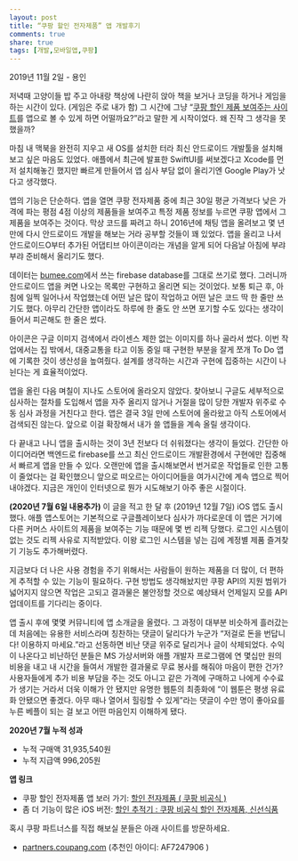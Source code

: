 ```yaml
---
layout: post
title: “쿠팡 할인 전자제품” 앱 개발후기 
comments: true
share: true
tags: [개발,모바일앱,쿠팡]
---
```

<p class="meta">2019년 11월 2일 - 용인</p>

저녁때 고양이들 밥 주고 아내랑 책상에 나란히 앉아 책을 보거나 코딩을 하거나 게임을 하는 시간이 있다. (게임은 주로 내가 함) 그 시간에 그냥 “[쿠팡 할인 제품 보여주는 사이트](https://bumeee.com/)를 앱으로 볼 수 있게 하면 어떨까요?”라고 말한 게 시작이었다. 왜 진작 그 생각을 못했을까? 

마침 내 맥북을 완전히 지우고 새 OS를 설치한 터라 최신 안드로이드 개발툴을 설치해보고 싶은 마음도 있었다. 애플에서 최근에 발표한 SwiftUI를 써보겠다고 Xcode를 먼저 설치해놓긴 했지만 빠르게 만들어서 앱 심사 부담 없이 올리기엔 Google Play가 낫다고 생각했다. 

앱의 기능은 단순하다. 앱을 열면 쿠팡 전자제품 중에 최근 30일 평균 가격보다 낮은 가격에 파는 평점 4점 이상의 제품들을 보여주고 특정 제품 정보를 누르면 쿠팡 앱에서 그 제품을 보여주는 것이다. 막상 코드를 짜려고 하니 2016년에 채팅 앱을 올려보고 몇 년 만에 다시 안드로이드 개발을 해보는 거라 공부할 것들이 꽤 있었다. 앱을 올리고 나서 안드로이드O부터 추가된 어댑티브 아이콘이라는 개념을 알게 되어 다음날 아침에 부랴부랴 준비해서 올리기도 했다. 

데이터는 [bumee.com](https://bumeee.com/)에서 쓰는 firebase database를 그대로 쓰기로 했다. 그러니까 안드로이드 앱을 켜면 나오는 목록만 구현하고 올리면 되는 것이었다.  보통 퇴근 후, 아침에 일찍 일어나서 작업했는데 어떤 날은 많이 작업하고 어떤 날은 코드 딱 한 줄만 쓰기도 했다. 아무리 간단한 앱이라도 하루에 한 줄도 안 쓰면 포기할 수도 있다는 생각이 들어서 피곤해도 한 줄은 썼다.

아이콘은 구글 이미지 검색에서 라이센스 제한 없는 이미지를 하나 골라서 썼다. 이번 작업에서는 집 밖에서, 대중교통을 타고 이동 중일 때 구현한 부분을 잘게 쪼개 To Do 앱에 기록한 것이 생산성을 높여줬다. 설계를 생각하는 시간과 구현에 집중하는 시간이 나뉜다는 게 효율적이었다. 

앱을 올린 다음 며칠이 지나도 스토어에 올라오지 않았다. 찾아보니 구글도 세부적으로 심사하는 절차를 도입해서 앱을 자주 올리지 않거나 거절을 많이 당한 개발자 위주로 수동 심사 과정을 거친다고 한다. 앱은 결국 3일 만에 스토어에 올라왔고 아직 스토어에서 검색되진 않는다. 앞으로 이걸 확장해서 내가 쓸 앱들을 계속 올릴 생각이다. 

다 끝내고 나니 앱을 출시하는 것이 3년 전보다 더 쉬워졌다는 생각이 들었다. 간단한 아이디어라면 백엔드로 firebase를 쓰고 최신 안드로이드 개발환경에서 구현에만 집중해서 빠르게 앱을 만들 수 있다. 오랜만에 앱을 출시해보면서 번거로운 작업들로 인한 고통이 줄었다는 걸 확인했으니 앞으로 떠오르는 아이디어들을 여가시간에 계속 앱으로 찍어내야겠다. 지금은 개인이 인터넷으로 뭔가 시도해보기 아주 좋은 시절이다. 

**(2020년 7월 6일 내용추가)** 이 글을 적고 한 달 후 (2019년 12월 7일) iOS 앱도 출시했다. 애플 앱스토어는 기본적으로 구글플레이보다 심사가 까다로운데 이 앱은 거기에 다른 커머스 사이트의 제품을 보여주는 기능 때문에 몇 번 리젝 당했다. 로그인 시스템이 없는 것도 리젝 사유로 지적받았다. 이왕 로그인 시스템을 넣는 김에 계정별 제품 즐겨찾기 기능도 추가해버렸다. 

지금보다 더 나은 사용 경험을 주기 위해서는 사람들이 원하는 제품을 더 많이, 더 편하게 추적할 수 있는 기능이 필요하다. 구현 방법도 생각해놨지만 쿠팡 API의 지원 범위가 넓어지지 않으면 작업은 고되고 결과물은 불안정할 것으로 예상돼서 언제일지 모를 API 업데이트를 기다리는 중이다. 

앱 출시 후에 몇몇 커뮤니티에 앱 소개글을 올렸다. 그 과정이 대부분 비슷하게 흘러갔는데 처음에는 유용한 서비스라며 칭찬하는 댓글이 달리다가 누군가 “저걸로 돈을 번답니다! 이용하지 마세요.”라고 선동하면 비난 댓글 위주로 달리거나 글이 삭제되었다. 수익이 나온다고 비난하던 분들은 MS 가상서버와 애플 개발자 프로그램에 연 몇십만 원의 비용을 내고 내 시간을 들여서 개발한 결과물로 무료 봉사를 해줘야 마음이 편한 건가? 사용자들에게 추가 비용 부담을 주는 것도 아니고 같은 가격에 구매하고 나에게 수수료가 생기는 거라서 더욱 이해가 안 됐지만 유명한 웹툰의 최종화에 “이 웹툰은 평생 유료화 안됐으면 좋겠다. 아무 때나 열어서 힐링할 수 있게”라는 댓글이 수만 명이 좋아요를 누른 베플이 되는 걸 보고 어떤 마음인지 이해하게 됐다. 

**2020년 7월 누적 성과**
- 누적 구매액 31,935,540원
- 누적 지급액 996,205원

**앱 링크**
- 쿠팡 할인 전자제품 앱 보러 가기: [할인 전자제품 ( 쿠팡 비공식 )](https://play.google.com/store/apps/details?id=com.sungchi.bumee)
- 좀 더 기능이 많은 iOS 버전: [할인 추적기 : 쿠팡 비공식 할인 전자제품, 신선식품](https://apps.apple.com/au/app/%ED%95%A0%EC%9D%B8-%EC%B6%94%EC%A0%81%EA%B8%B0-%EC%BF%A0%ED%8C%A1-%EB%B9%84%EA%B3%B5%EC%8B%9D-%ED%95%A0%EC%9D%B8-%EC%A0%84%EC%9E%90%EC%A0%9C%ED%92%88-%EC%8B%A0%EC%84%A0%EC%8B%9D%ED%92%88/id1487596415?l=ko)

혹시 쿠팡 파트너스를 직접 해보실 분들은 아래 사이트를 방문하세요.
- [partners.coupang.com](http://partners.coupang.com/) (추천인 아이디: AF7247906 )
